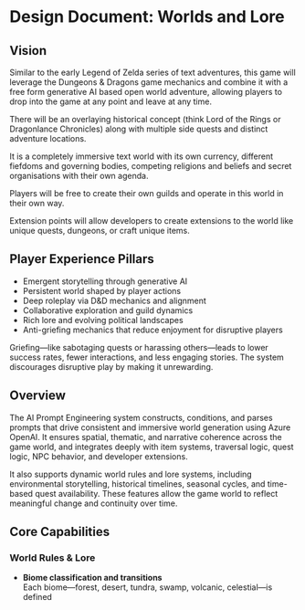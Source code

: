 # Design Document: Worlds and Lore

## Vision

Similar to the early Legend of Zelda series of text adventures, this game will leverage the Dungeons & Dragons game mechanics and combine it with a free form generative AI based open world adventure, allowing players to drop into the game at any point and leave at any time.

There will be an overlaying historical concept (think Lord of the Rings or Dragonlance Chronicles) along with multiple side quests and distinct adventure locations.

It is a completely immersive text world with its own currency, different fiefdoms and governing bodies, competing religions and beliefs and secret organisations with their own agenda.

Players will be free to create their own guilds and operate in this world in their own way.

Extension points will allow developers to create extensions to the world like unique quests, dungeons, or craft unique items.

## Player Experience Pillars

- Emergent storytelling through generative AI
- Persistent world shaped by player actions
- Deep roleplay via D&D mechanics and alignment
- Collaborative exploration and guild dynamics
- Rich lore and evolving political landscapes
- Anti-griefing mechanics that reduce enjoyment for disruptive players

Griefing—like sabotaging quests or harassing others—leads to lower success rates, fewer interactions, and less engaging stories. The system discourages disruptive play by making it unrewarding.

## Overview

The AI Prompt Engineering system constructs, conditions, and parses prompts that drive consistent and immersive world generation using Azure OpenAI. It ensures spatial, thematic, and narrative coherence across the game world, and integrates deeply with item systems, traversal logic, quest logic, NPC behavior, and developer extensions.

It also supports dynamic world rules and lore systems, including environmental storytelling, historical timelines, seasonal cycles, and time-based quest availability. These features allow the game world to reflect meaningful change and continuity over time.

## Core Capabilities

### World Rules & Lore

- **Biome classification and transitions**  
  Each biome—forest, desert, tundra, swamp, volcanic, celestial—is defined